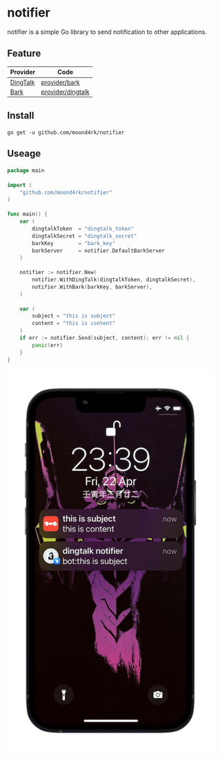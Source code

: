 # notifier
notifier is a simple Go library to send notification to other applications.

## Feature

| Provider                                                     | Code                                                         |
| ------------------------------------------------------------ | ------------------------------------------------------------ |
| [DingTalk](https://www.dingtalk.com/en)                      | [provider/bark](https://github.com/moonD4rk/notifier/tree/main/provider/bark) |
| [Bark](https://apps.apple.com/us/app/bark-customed-notifications/id1403753865) | [provider/dingtalk](https://github.com/moonD4rk/notifier/tree/main/provider/dingtalk) |

## Install

`go get -u github.com/moond4rk/notifier`

## Useage



```go
package main

import (
	"github.com/moond4rk/notifier"
)

func main() {
	var (
		dingtalkToken  = "dingtalk_token"
		dingtalkSecret = "dingtalk_secret"
		barkKey        = "bark_key"
		barkServer     = notifier.DefaultBarkServer
	)

	notifier := notifier.New(
		notifier.WithDingTalk(dingtalkToken, dingtalkSecret),
		notifier.WithBark(barkKey, barkServer),
	)

	var (
		subject = "this is subject"
		content = "this is content"
	)
	if err := notifier.Send(subject, content); err != nil {
		panic(err)
	}
}

```

<img src="https://raw.githubusercontent.com/moonD4rk/staticfiles/master/picture/notifier-screenshot.png" width="480" align="left"/>
